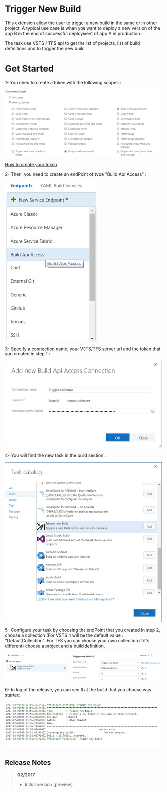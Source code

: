 # Trigger New Build
This extension allow the user to trigger a new build in the same  or in other project. A typical use case is when you want to deploy a new version of the app B in the end of successful deployment of app A in production.

The task use VSTS / TFS api to get the list of projects, list of build definitions and to trigger the new build.
# Get Started

1- You need to create a token with the following scopes :

![Token creation](screenshots/create-token.png)

[How to create your token](https://www.visualstudio.com/en-us/docs/setup-admin/team-services/use-personal-access-tokens-to-authenticate)

2- Then, you need to create an endPoint of type "Build Api Access" :

![Add an endPoint](screenshots/add-end-point.png)

3- Specify a connection name, your VSTS/TFS server url and the token that you created in step 1 :

![Configure endPoint](screenshots/configure-end-point.png)

4- You will find the new task in the build section :

![Add task](screenshots/add-task.png)

5- Configure your task by choosing the endPoint that you created in step 2, choose a collection (For VSTS it will be the default value : "DefaultCollection". For TFS you can choose your own collection if it's different) choose a project and a build definition.

![Configure task](screenshots/configure-task.png)

6- In log of the release, you can see that the build that you choose was started.

![log](screenshots/log.png)

## Release Notes

> **02/2017**
> - Initial version (preview)
